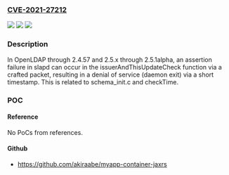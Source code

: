 ### [CVE-2021-27212](https://cve.mitre.org/cgi-bin/cvename.cgi?name=CVE-2021-27212)
![](https://img.shields.io/static/v1?label=Product&message=n%2Fa&color=blue)
![](https://img.shields.io/static/v1?label=Version&message=n%2Fa&color=blue)
![](https://img.shields.io/static/v1?label=Vulnerability&message=n%2Fa&color=brighgreen)

### Description

In OpenLDAP through 2.4.57 and 2.5.x through 2.5.1alpha, an assertion failure in slapd can occur in the issuerAndThisUpdateCheck function via a crafted packet, resulting in a denial of service (daemon exit) via a short timestamp. This is related to schema_init.c and checkTime.

### POC

#### Reference
No PoCs from references.

#### Github
- https://github.com/akiraabe/myapp-container-jaxrs

